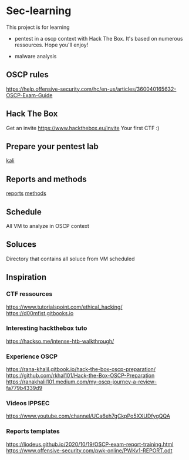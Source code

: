 # Sec-learning

This project is for learning 
- pentest in a oscp context with Hack The Box. It's based on numerous ressources. Hope you'll enjoy!

- malware analysis

## OSCP rules

https://help.offensive-security.com/hc/en-us/articles/360040165632-OSCP-Exam-Guide

## Hack The Box

Get an invite https://www.hackthebox.eu/invite
Your first CTF :)

## Prepare your pentest lab
[kali](kali.md)

## Reports and methods
[reports](reports.md)
[methods](https://wiki.owasp.org/index.php/Penetration_testing_methodologies)

## Schedule
All VM to analyze in OSCP context

## Soluces
Directory that contains all soluce from VM scheduled

## Inspiration

### CTF ressources
https://www.tutorialspoint.com/ethical_hacking/
https://d00mfist.gitbooks.io

### Interesting hackthebox tuto

https://hackso.me/intense-htb-walkthrough/  

### Experience OSCP

https://rana-khalil.gitbook.io/hack-the-box-oscp-preparation/
https://github.com/rkhal101/Hack-the-Box-OSCP-Preparation
https://ranakhalil101.medium.com/my-oscp-journey-a-review-fa779b4339d9

### Videos IPPSEC

https://www.youtube.com/channel/UCa6eh7gCkpPo5XXUDfygQQA

### Reports templates

https://liodeus.github.io/2020/10/19/OSCP-exam-report-training.html
https://www.offensive-security.com/pwk-online/PWKv1-REPORT.odt

